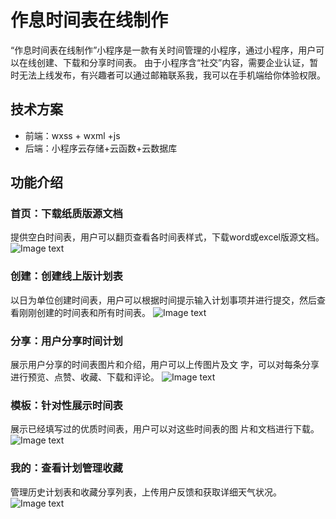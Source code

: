 # 作息时间表在线制作

“作息时间表在线制作”小程序是一款有关时间管理的小程序，通过小程序，用户可以在线创建、下载和分享时间表。
由于小程序含“社交”内容，需要企业认证，暂时无法上线发布，有兴趣者可以通过邮箱联系我，我可以在手机端给你体验权限。
## 技术方案
- 前端：wxss + wxml +js
- 后端：小程序云存储+云函数+云数据库
## 功能介绍
 ### 首页：下载纸质版源文档
提供空白时间表，用户可以翻页查看各时间表样式，下载word或excel版源文档。
![Image text](http://r.photo.store.qq.com/psb?/V12j8otr3D6JqY/FyZvGannCe3z8ZTP7eDZ77InRkaawIc0xfb4lC0eyck!/r/dDUBAAAAAAAA)
### 创建：创建线上版计划表
以日为单位创建时间表，用户可以根据时间提示输入计划事项并进行提交，然后查看刚刚创建的时间表和所有时间表。
![Image text](http://r.photo.store.qq.com/psb?/V12j8otr3D6JqY/X4p9279H4rlamVuXC6Krjb1SRk9M1.vGAUm4brNTkfk!/r/dD4BAAAAAAAA)
### 分享：用户分享时间计划
展示用户分享的时间表图片和介绍，用户可以上传图片及文	字，可以对每条分享进行预览、点赞、收藏、下载和评论。
![Image text](http://r.photo.store.qq.com/psb?/V12j8otr3D6JqY/2V0ZtOUPyIBOUWvfis5cuZN38.r5n987m.*ax5ywGMI!/r/dFMBAAAAAAAA)
### 模板：针对性展示时间表
展示已经填写过的优质时间表，用户可以对这些时间表的图	片和文档进行下载。
![Image text](http://r.photo.store.qq.com/psb?/V12j8otr3D6JqY/pdzjGkfkNNSZEJTP.qY*50iDY3b*I*RU2hdVLpJybKo!/r/dMMAAAAAAAAA)
### 我的：查看计划管理收藏
管理历史计划表和收藏分享列表，上传用户反馈和获取详细天气状况。
![Image text](http://r.photo.store.qq.com/psb?/V12j8otr3D6JqY/kETRiybcRc9wviOne1sNfV8hmUc9tI6cvkk2HVoWS*Q!/r/dFYBAAAAAAAA)

